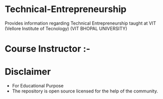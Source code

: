 # Technical-Entrepreneurship
Provides information regarding Technical Entrepreneurship taught at VIT (Vellore Institute of Tecnology)
(VIT BHOPAL UNIVERSITY)

# Course Instructor :- 

# Disclaimer
* For Educational Purpose
* The repository is open source licensed for the help of the community. 


